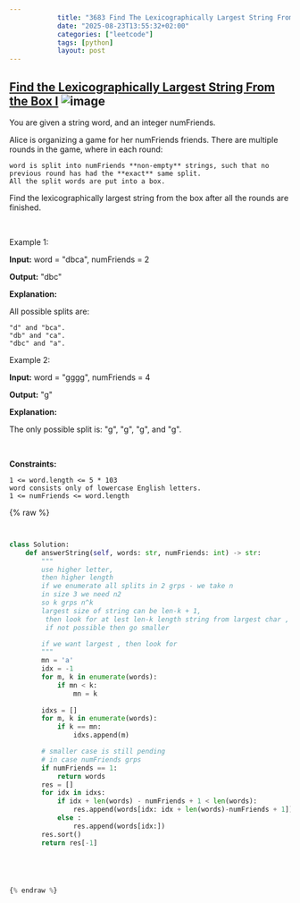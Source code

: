 ```yaml
---
            title: "3683 Find The Lexicographically Largest String From The Box I"
            date: "2025-08-23T13:55:32+02:00"
            categories: ["leetcode"]
            tags: [python]
            layout: post
---
```

            
## [Find the Lexicographically Largest String From the Box I](https://leetcode.com/problems/find-the-lexicographically-largest-string-from-the-box-i) ![image](https://img.shields.io/badge/Difficulty-Medium-orange)

You are given a string word, and an integer numFriends.

Alice is organizing a game for her numFriends friends. There are multiple rounds in the game, where in each round:

	word is split into numFriends **non-empty** strings, such that no previous round has had the **exact** same split.
	All the split words are put into a box.

Find the lexicographically largest string from the box after all the rounds are finished.

 

Example 1:

**Input:** word = "dbca", numFriends = 2

**Output:** "dbc"

**Explanation:** 

All possible splits are:

	"d" and "bca".
	"db" and "ca".
	"dbc" and "a".

Example 2:

**Input:** word = "gggg", numFriends = 4

**Output:** "g"

**Explanation:** 

The only possible split is: "g", "g", "g", and "g".

 

**Constraints:**

	1 <= word.length <= 5 * 103
	word consists only of lowercase English letters.
	1 <= numFriends <= word.length

{% raw %}


```python


class Solution:
    def answerString(self, words: str, numFriends: int) -> str:
        """
        use higher letter, 
        then higher length
        if we enumerate all splits in 2 grps - we take n 
        in size 3 we need n2
        so k grps n^k 
        largest size of string can be len-k + 1,
         then look for at lest len-k length string from largest char ,
         if not possible then go smaller 

        if we want largest , then look for 
        """
        mn = 'a'
        idx = -1
        for m, k in enumerate(words):
            if mn < k:
                mn = k
        
        idxs = []
        for m, k in enumerate(words):
            if k == mn:
                idxs.append(m)

        # smaller case is still pending
        # in case numFriends grps 
        if numFriends == 1:
            return words
        res = []
        for idx in idxs:
            if idx + len(words) - numFriends + 1 < len(words):
                res.append(words[idx: idx + len(words)-numFriends + 1])
            else :
                res.append(words[idx:])
        res.sort()
        return res[-1]





{% endraw %}
```
